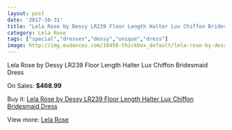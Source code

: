 ```yaml
---
layout: post
date: '2017-10-31'
title: "Lela Rose by Dessy LR239 Floor Length Halter Lux Chiffon Bridesmaid Dress"
category: Lela Rose
tags: ["special","dresses","dessy","unique","dress"]
image: http://img.eudances.com/18458-thickbox_default/lela-rose-by-dessy-lr239-floor-length-halter-lux-chiffon-bridesmaid-dress.jpg
---
```

Lela Rose by Dessy LR239 Floor Length Halter Lux Chiffon Bridesmaid Dress

On Sales: **$468.99**
<a href="https://www.eudances.com/en/lela-rose/5445-lela-rose-by-dessy-lr239-floor-length-halter-lux-chiffon-bridesmaid-dress.html"><amp-img layout="responsive" width="600" height="600" src="//img.eudances.com/18458-thickbox_default/lela-rose-by-dessy-lr239-floor-length-halter-lux-chiffon-bridesmaid-dress.jpg" alt="Lela Rose by Dessy LR239 Floor Length Halter Lux Chiffon Bridesmaid Dress 0" /></a>
<a href="https://www.eudances.com/en/lela-rose/5445-lela-rose-by-dessy-lr239-floor-length-halter-lux-chiffon-bridesmaid-dress.html"><amp-img layout="responsive" width="600" height="600" src="//img.eudances.com/18459-thickbox_default/lela-rose-by-dessy-lr239-floor-length-halter-lux-chiffon-bridesmaid-dress.jpg" alt="Lela Rose by Dessy LR239 Floor Length Halter Lux Chiffon Bridesmaid Dress 1" /></a>

Buy it: [Lela Rose by Dessy LR239 Floor Length Halter Lux Chiffon Bridesmaid Dress](https://www.eudances.com/en/lela-rose/5445-lela-rose-by-dessy-lr239-floor-length-halter-lux-chiffon-bridesmaid-dress.html "Lela Rose by Dessy LR239 Floor Length Halter Lux Chiffon Bridesmaid Dress")

View more: [Lela Rose](https://www.eudances.com/en/96-lela-rose "Lela Rose")